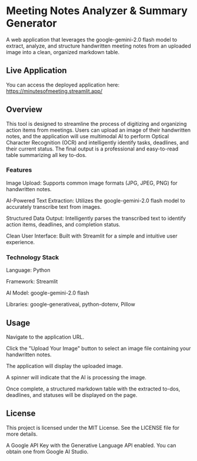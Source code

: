 # Meeting Notes Analyzer & Summary Generator

A web application that leverages the google-gemini-2.0 flash model to extract, analyze, and structure handwritten meeting notes from an uploaded image into a clean, organized markdown table.

## Live Application 
You can access the deployed application here: https://minutesofmeeting.streamlit.app/

## Overview 
This tool is designed to streamline the process of digitizing and organizing action items from meetings. Users can upload an image of their handwritten notes, and the application will use multimodal AI to perform Optical Character Recognition (OCR) and intelligently identify tasks, deadlines, and their current status. The final output is a professional and easy-to-read table summarizing all key to-dos.

### Features 
Image Upload: Supports common image formats (JPG, JPEG, PNG) for handwritten notes.

AI-Powered Text Extraction: Utilizes the google-gemini-2.0 flash model to accurately transcribe text from images.

Structured Data Output: Intelligently parses the transcribed text to identify action items, deadlines, and completion status.

Clean User Interface: Built with Streamlit for a simple and intuitive user experience.

### Technology Stack 
Language: Python

Framework: Streamlit

AI Model: google-gemini-2.0 flash

Libraries: google-generativeai, python-dotenv, Pillow

## Usage
Navigate to the application URL.

Click the "Upload Your Image" button to select an image file containing your handwritten notes.

The application will display the uploaded image.

A spinner will indicate that the AI is processing the image.

Once complete, a structured markdown table with the extracted to-dos, deadlines, and statuses will be displayed on the page.

## License
This project is licensed under the MIT License. See the LICENSE file for more details.



A Google API Key with the Generative Language API enabled. You can obtain one from Google AI Studio.
